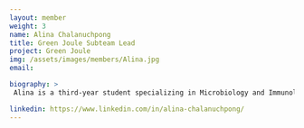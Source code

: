 ```yaml
---
layout: member
weight: 3
name: Alina Chalanuchpong
title: Green Joule Subteam Lead
project: Green Joule
img: /assets/images/members/Alina.jpg
email: 

biography: >
 Alina is a third-year student specializing in Microbiology and Immunology. She is passionate about the powerful applications of micro-organisms in industries. She is eager to explore the sustainable growth of algae and the generation of biofuel from its biomass. Alina is currently the sub-team lead for the algae growth division and hopes to inspire others and learn more about the algae’s metabolism and its application.

linkedin: https://www.linkedin.com/in/alina-chalanuchpong/
---
```

